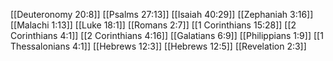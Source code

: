 [[Deuteronomy 20:8]]
[[Psalms 27:13]]
[[Isaiah 40:29]]
[[Zephaniah 3:16]]
[[Malachi 1:13]]
[[Luke 18:1]]
[[Romans 2:7]]
[[1 Corinthians 15:28]]
[[2 Corinthians 4:1]]
[[2 Corinthians 4:16]]
[[Galatians 6:9]]
[[Philippians 1:9]]
[[1 Thessalonians 4:1]]
[[Hebrews 12:3]]
[[Hebrews 12:5]]
[[Revelation 2:3]]
